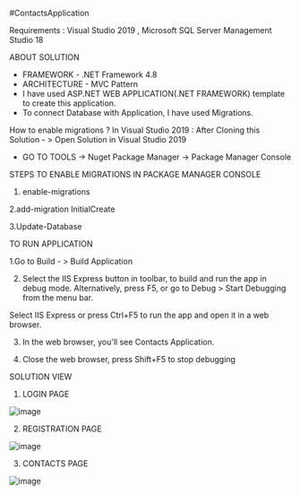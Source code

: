 #ContactsApplication


Requirements : Visual Studio 2019 ,  Microsoft SQL Server Management Studio 18

ABOUT SOLUTION

- FRAMEWORK - .NET Framework 4.8
- ARCHITECTURE - MVC Pattern
- I have used ASP.NET WEB APPLICATION(.NET FRAMEWORK) template to create this application.
- To connect Database with Application, I have used Migrations.

How to enable migrations ? 
In Visual Studio 2019 : After Cloning this Solution - > Open Solution in Visual Studio 2019
- GO TO TOOLS -> Nuget Package Manager -> Package Manager Console


STEPS TO ENABLE MIGRATIONS IN PACKAGE MANAGER CONSOLE

1. enable-migrations

2.add-migration InitialCreate

3.Update-Database

TO RUN APPLICATION

1.Go to Build - > Build Application

2. Select the IIS Express button in toolbar, to build and run the app in debug mode.
Alternatively, press F5, or go to Debug > Start Debugging from the menu bar.

Select IIS Express or press Ctrl+F5 to run the app and open it in a web browser.

3. In the web browser, you'll see Contacts Application.

4. Close the web browser, press Shift+F5 to stop debugging


SOLUTION VIEW

1. LOGIN PAGE

![image](https://user-images.githubusercontent.com/94951835/156530973-2205590b-c25c-499e-b17c-43e27cec748a.png)

2. REGISTRATION PAGE

![image](https://user-images.githubusercontent.com/94951835/156531134-a25af452-09eb-4053-b44e-41cd6d15e36c.png)


3. CONTACTS PAGE

![image](https://user-images.githubusercontent.com/94951835/156531874-3b7e3896-31bd-480d-86c6-8ca6bc54e041.png)








